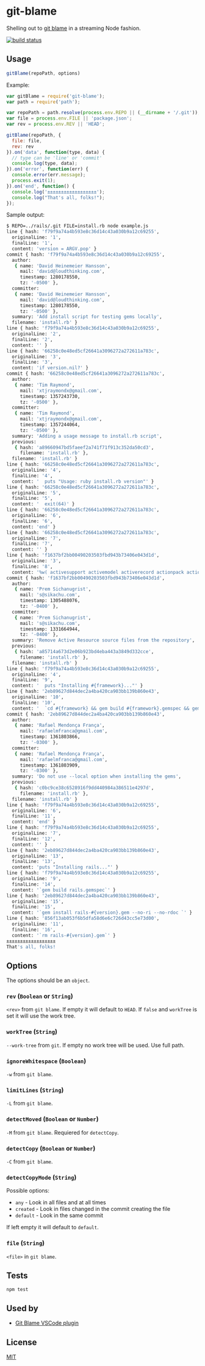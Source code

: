 # git-blame

Shelling out to [git blame](http://git-scm.com/docs/git-blame) in a streaming Node fashion.

[![build status](https://secure.travis-ci.org/alessioalex/git-blame.png)](http://travis-ci.org/alessioalex/git-blame)

## Usage

```js
gitBlame(repoPath, options)
```

Example:

```js
var gitBlame = require('git-blame');
var path = require('path');

var repoPath = path.resolve(process.env.REPO || (__dirname + '/.git'));
var file = process.env.FILE || 'package.json';
var rev = process.env.REV || 'HEAD';

gitBlame(repoPath, {
  file: file,
  rev: rev
}).on('data', function(type, data) {
  // type can be 'line' or 'commit'
  console.log(type, data);
}).on('error', function(err) {
  console.error(err.message);
  process.exit(1);
}).on('end', function() {
  console.log('±±±±±±±±±±±±±±±±±±');
  console.log("That's all, folks!");
});
```

Sample output:

```bash
$ REPO=../rails/.git FILE=install.rb node example.js
line { hash: 'f79f9a74a4b593e8c36d14c43a030b9a12c69255',
  originalLine: '1',
  finalLine: '1',
  content: 'version = ARGV.pop' }
commit { hash: 'f79f9a74a4b593e8c36d14c43a030b9a12c69255',
  author:
   { name: 'David Heinemeier Hansson',
     mail: 'david@loudthinking.com',
     timestamp: 1280178550,
     tz: '-0500' },
  committer:
   { name: 'David Heinemeier Hansson',
     mail: 'david@loudthinking.com',
     timestamp: 1280178550,
     tz: '-0500' },
  summary: 'Add install script for testing gems locally',
  filename: 'install.rb' }
line { hash: 'f79f9a74a4b593e8c36d14c43a030b9a12c69255',
  originalLine: '2',
  finalLine: '2',
  content: '' }
line { hash: '66258c0e48ed5cf26641a3096272a272611a783c',
  originalLine: '3',
  finalLine: '3',
  content: 'if version.nil?' }
commit { hash: '66258c0e48ed5cf26641a3096272a272611a783c',
  author:
   { name: 'Tim Raymond',
     mail: 'xtjraymondx@gmail.com',
     timestamp: 1357243730,
     tz: '-0500' },
  committer:
   { name: 'Tim Raymond',
     mail: 'xtjraymondx@gmail.com',
     timestamp: 1357244064,
     tz: '-0500' },
  summary: 'Adding a usage message to install.rb script',
  previous:
   { hash: 'a89660947bd5faeef2a741f71f913c352da50cd3',
     filename: 'install.rb' },
  filename: 'install.rb' }
line { hash: '66258c0e48ed5cf26641a3096272a272611a783c',
  originalLine: '4',
  finalLine: '4',
  content: '  puts "Usage: ruby install.rb version"' }
line { hash: '66258c0e48ed5cf26641a3096272a272611a783c',
  originalLine: '5',
  finalLine: '5',
  content: '  exit(64)' }
line { hash: '66258c0e48ed5cf26641a3096272a272611a783c',
  originalLine: '6',
  finalLine: '6',
  content: 'end' }
line { hash: '66258c0e48ed5cf26641a3096272a272611a783c',
  originalLine: '7',
  finalLine: '7',
  content: '' }
line { hash: 'f1637bf2bb00490203503fbd943b73406e043d1d',
  originalLine: '3',
  finalLine: '8',
  content: '%w( activesupport activemodel activerecord actionpack actionmailer railties ).each do |framework|' }
commit { hash: 'f1637bf2bb00490203503fbd943b73406e043d1d',
  author:
   { name: 'Prem Sichanugrist',
     mail: 's@sikachu.com',
     timestamp: 1305488076,
     tz: '-0400' },
  committer:
   { name: 'Prem Sichanugrist',
     mail: 's@sikachu.com',
     timestamp: 1331664944,
     tz: '-0400' },
  summary: 'Remove Active Resource source files from the repository',
  previous:
   { hash: 'a85714a673d2e06b923bd4eba443a3849d332cce',
     filename: 'install.rb' },
  filename: 'install.rb' }
line { hash: 'f79f9a74a4b593e8c36d14c43a030b9a12c69255',
  originalLine: '4',
  finalLine: '9',
  content: '  puts "Installing #{framework}..."' }
line { hash: '2eb89627d844dec2a4ba420ca903bb139b860e43',
  originalLine: '10',
  finalLine: '10',
  content: '  `cd #{framework} && gem build #{framework}.gemspec && gem install #{framework}-#{version}.gem --no-ri --no-rdoc && rm #{framework}-#{version}.gem`' }
commit { hash: '2eb89627d844dec2a4ba420ca903bb139b860e43',
  author:
   { name: 'Rafael Mendonça França',
     mail: 'rafaelmfranca@gmail.com',
     timestamp: 1361803866,
     tz: '-0300' },
  committer:
   { name: 'Rafael Mendonça França',
     mail: 'rafaelmfranca@gmail.com',
     timestamp: 1361803909,
     tz: '-0300' },
  summary: 'Do not use --local option when installing the gems',
  previous:
   { hash: 'c0bc9ce38c6528916f9dd440984a386511e4297d',
     filename: 'install.rb' },
  filename: 'install.rb' }
line { hash: 'f79f9a74a4b593e8c36d14c43a030b9a12c69255',
  originalLine: '6',
  finalLine: '11',
  content: 'end' }
line { hash: 'f79f9a74a4b593e8c36d14c43a030b9a12c69255',
  originalLine: '7',
  finalLine: '12',
  content: '' }
line { hash: '2eb89627d844dec2a4ba420ca903bb139b860e43',
  originalLine: '13',
  finalLine: '13',
  content: 'puts "Installing rails..."' }
line { hash: 'f79f9a74a4b593e8c36d14c43a030b9a12c69255',
  originalLine: '9',
  finalLine: '14',
  content: '`gem build rails.gemspec`' }
line { hash: '2eb89627d844dec2a4ba420ca903bb139b860e43',
  originalLine: '15',
  finalLine: '15',
  content: '`gem install rails-#{version}.gem --no-ri --no-rdoc `' }
line { hash: '856f13ab053f6b5dfa58d6e6c726d43cc5e73d00',
  originalLine: '11',
  finalLine: '16',
  content: '`rm rails-#{version}.gem`' }
±±±±±±±±±±±±±±±±±±
That's all, folks!
```

## Options

The options should be an `object`.

### `rev` (`Boolean` or `String`)
`<rev>` from `git blame`. If empty it will default to `HEAD`. If `false` and `workTree` is set it will use the work tree.

### `workTree` (`String`)
`--work-tree` from `git`. If empty no work tree will be used. Use full path.

### `ignoreWhitespace` (`Boolean`)
`-w` from `git blame`.

### `limitLines` (`String`)
`-L` from `git blame`.

### `detectMoved` (`Boolean` or `Number`)
`-M` from `git blame`. Requiered for `detectCopy`.

### `detectCopy` (`Boolean` or `Number`)
`-C` from `git blame`.

### `detectCopyMode` (`String`)
Possible options:
* `any` - Look in all files and at all times
* `created` - Look in files changed in the commit creating the file
* `default` - Look in the same commit

If left empty it will default to `default`.

### `file` (`String`)
`<file>` in `git blame`.

## Tests

```
npm test
```

## Used by

- [Git Blame VSCode plugin](https://marketplace.visualstudio.com/items?itemName=waderyan.gitblame)

## License

[MIT](http://alessioalex.mit-license.org/)
